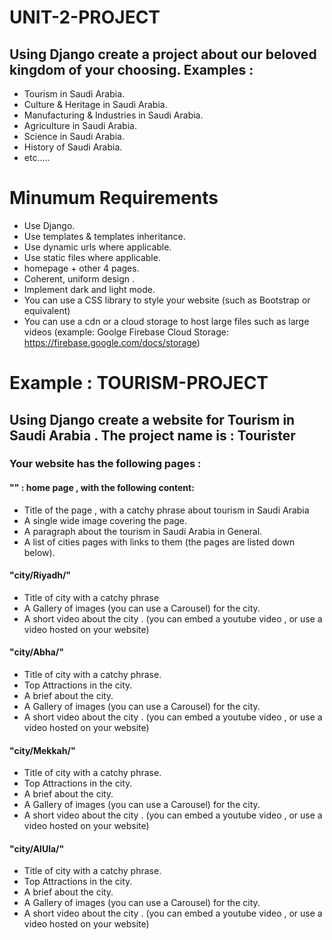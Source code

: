 # UNIT-2-PROJECT

## Using Django create a project about our beloved kingdom of your choosing. Examples :
- Tourism in Saudi Arabia.
- Culture & Heritage in Saudi Arabia.
- Manufacturing & Industries in Saudi Arabia.
- Agriculture in Saudi Arabia.
- Science in Saudi Arabia.
- History of Saudi Arabia.
- etc.....


# Minumum Requirements
- Use Django.
- Use templates & templates inheritance.
- Use dynamic urls where applicable.
- Use static files where applicable.
- homepage + other 4 pages.
- Coherent, uniform design .
- Implement dark and light mode.
- You can use a CSS library to style your website (such as Bootstrap or equivalent)
- You can use a cdn or a cloud storage to host large files such as large videos (example: Goolge Firebase Cloud Storage: https://firebase.google.com/docs/storage)



# Example : TOURISM-PROJECT

## Using Django create a website for Tourism in Saudi Arabia . The project name is : Tourister

### Your website has the following pages :

#### "" : home page , with the following content:
- Title of the page , with a catchy phrase about tourism in Saudi Arabia
- A single wide image covering the page.
- A paragraph about the tourism in Saudi Arabia in General.
- A list of cities pages with links to them (the pages are listed down below).


#### "city/Riyadh/"
- Title of city with a catchy phrase
- A Gallery of images (you can use a Carousel) for the city.
- A short video about the city . (you can embed a youtube video , or use a video hosted on your website)

#### "city/Abha/"
- Title of city with a catchy phrase.
- Top Attractions in the city.
- A brief about the city.
- A Gallery of images (you can use a Carousel) for the city.
- A short video about the city . (you can embed a youtube video , or use a video hosted on your website)

#### "city/Mekkah/"
- Title of city with a catchy phrase.
- Top Attractions in the city.
- A brief about the city.
- A Gallery of images (you can use a Carousel) for the city.
- A short video about the city . (you can embed a youtube video , or use a video hosted on your website)

#### "city/AlUla/"
- Title of city with a catchy phrase.
- Top Attractions in the city.
- A brief about the city.
- A Gallery of images (you can use a Carousel) for the city.
- A short video about the city . (you can embed a youtube video , or use a video hosted on your website)

